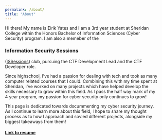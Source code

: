 ```yaml
---
permalink: /about/
title: "About"
---
```


Hi there! My name is Eirik Yates and I am a 3rd year student at Sheridan College within the Honors Bachelor of Information Sciences (Cyber Security) program. I am also a memeber of the 
### Information Security Sessions 
([ISSessions](https://issessions.ca/about/)) club, pursuing the CTF Development Lead and the CTF Developer role.

Since highschool, I've had a passion for dealing with tech and took as many computer related courses that I could. Combining this with my time spent at Sheridan, I've worked on many projects which have helped develop the skills necessary to grow within this field. As I pass the half way mark of my 4 year program, my passion for cyber security only continues to grow!

This page is dedicated towards docummenting my cyber security journey. As I continue to learn more about this field, I hope to share my thought process as to how I approach and sovled different projects, alongside my biggest takeaways from them!

#### [Link to resume](https://github.com/e1r1kk/e1r1kk.github.io/blob/master/assets/misc%20files/Eirik%20Yates%20-%20Resume%20Apr%202025.pdf)
